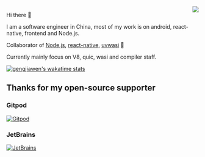   
<img align="right" src="https://github-readme-stats.vercel.app/api?username=gengjiawen&show_icons=true&theme=default" />

Hi there 👋

I am a software engineer in China, most of my work is on android, react-native, frontend and Node.js.

Collaborator of [Node.js](https://github.com/nodejs/node), [react-native](https://github.com/facebook/react-native), [uvwasi](https://github.com/cjihrig/uvwasi) 🤪

Currently mainly focus on V8, quic, wasi and compiler staff.

[![gengjiawen's wakatime stats](https://github-readme-stats.vercel.app/api/wakatime?username=gengjiawen&layout=compact)](https://github.com/anuraghazra/github-readme-stats)


## Thanks for my open-source supporter

### Gitpod
[![Gitpod](https://community.gitpod.io/uploads/default/original/2X/0/02205996e1e84567d4fe3458ef0c01ce895afcf6.png)](https://gitpod.io)

### JetBrains

[![JetBrains](https://raw.githubusercontent.com/sergree/matchering/master/images/JetBrains.png)](https://www.jetbrains.com)

